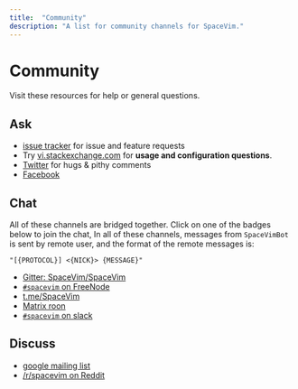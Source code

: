```yaml
---
title:  "Community"
description: "A list for community channels for SpaceVim."
---
```


# Community

Visit these resources for help or general questions.

## Ask

- [issue tracker](https://github.com/SpaceVim/SpaceVim/issues) for issue and feature requests
- Try [vi.stackexchange.com](https://vi.stackexchange.com/) for **usage and configuration questions**.
- [Twitter](https://twitter.com/SpaceVim) for hugs & pithy comments
- [Facebook](https://www.facebook.com/SpaceVim)

## Chat

All of these channels are bridged together. Click on one of the badges below to join the chat, In all of these channels, messages from `SpaceVimBot` is sent by remote user, and the format of the remote messages is:

    "[{PROTOCOL}] <{NICK}> {MESSAGE}"

- [Gitter: SpaceVim/SpaceVim](https://gitter.im/SpaceVim/SpaceVim)
- [`#spacevim` on FreeNode](https://webchat.freenode.net/?channels=spacevim)
- [t.me/SpaceVim](t.me/SpaceVim)
- [Matrix roon](https://riot.im/app/#/room/%23spacevim:matrix.org)
- [`#spacevim` on slack](https://spacevim.slack.com/messages/C88CTJ62J)

## Discuss

- [google mailing list](https://groups.google.com/forum/#!forum/spacevim)
- [/r/spacevim on Reddit](https://reddit.com/r/spacevim)
